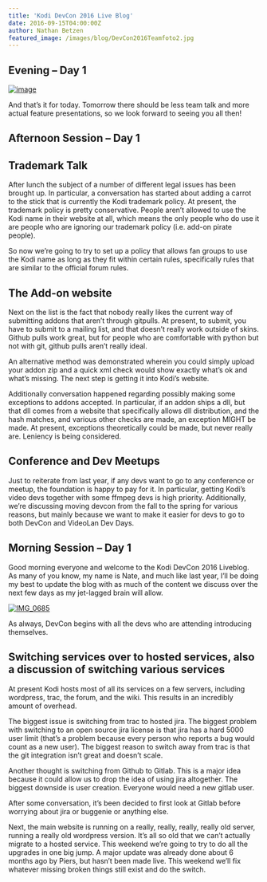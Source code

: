 ```yaml
---
title: 'Kodi DevCon 2016 Live Blog'
date: 2016-09-15T04:00:00Z
author: Nathan Betzen
featured_image: /images/blog/DevCon2016Teamfoto2.jpg
---
```

 

 Evening – Day 1
---------------

 [![image](/sites/default/files/uploads/image-800x402.jpeg)](/sites/default/files/uploads/image.jpeg)

 And that’s it for today. Tomorrow there should be less team talk and more actual feature presentations, so we look forward to seeing you all then!

 Afternoon Session – Day 1
-------------------------

 Trademark Talk
--------------

 After lunch the subject of a number of different legal issues has been brought up. In particular, a conversation has started about adding a carrot to the stick that is currently the Kodi trademark policy. At present, the trademark policy is pretty conservative. People aren’t allowed to use the Kodi name in their website at all, which means the only people who do use it are people who are ignoring our trademark policy (i.e. add-on pirate people).

 So now we’re going to try to set up a policy that allows fan groups to use the Kodi name as long as they fit within certain rules, specifically rules that are similar to the official forum rules.

 The Add-on website
------------------

 Next on the list is the fact that nobody really likes the current way of submitting addons that aren’t through gitpulls. At present, to submit, you have to submit to a mailing list, and that doesn’t really work outside of skins. Github pulls work great, but for people who are comfortable with python but not with git, github pulls aren’t really ideal.

 An alternative method was demonstrated wherein you could simply upload your addon zip and a quick xml check would show exactly what’s ok and what’s missing. The next step is getting it into Kodi’s website.

 Additionally conversation happened regarding possibly making some exceptions to addons accepted. In particular, if an addon ships a dll, but that dll comes from a website that specifically allows dll distribution, and the hash matches, and various other checks are made, an exception MIGHT be made. At present, exceptions theoretically could be made, but never really are. Leniency is being considered.

 Conference and Dev Meetups
--------------------------

 Just to reiterate from last year, if any devs want to go to any conference or meetup, the foundation is happy to pay for it. In particular, getting Kodi’s video devs together with some ffmpeg devs is high priority. Additionally, we’re discussing moving devcon from the fall to the spring for various reasons, but mainly because we want to make it easier for devs to go to both DevCon and VideoLan Dev Days.

  

 Morning Session – Day 1
-----------------------

 Good morning everyone and welcome to the Kodi DevCon 2016 Liveblog. As many of you know, my name is Nate, and much like last year, I’ll be doing my best to update the blog with as much of the content we discuss over the next few days as my jet-lagged brain will allow.

 [![IMG_0685](/sites/default/files/uploads/IMG_0685-800x600.jpg)](/sites/default/files/uploads/IMG_0685.jpg)

  

 As always, DevCon begins with all the devs who are attending introducing themselves.

 Switching services over to hosted services, also a discussion of switching various services
-------------------------------------------------------------------------------------------

 At present Kodi hosts most of all its services on a few servers, including wordpress, trac, the forum, and the wiki. This results in an incredibly amount of overhead.

 The biggest issue is switching from trac to hosted jira. The biggest problem with switching to an open source jira license is that jira has a hard 5000 user limit (that’s a problem because every person who reports a bug would count as a new user). The biggest reason to switch away from trac is that the git integration isn’t great and doesn’t scale.

 Another thought is switching from Github to Gitlab. This is a major idea because it could allow us to drop the idea of using jira altogether. The biggest downside is user creation. Everyone would need a new gitlab user.

 After some conversation, it’s been decided to first look at Gitlab before worrying about jira or buggenie or anything else.

 Next, the main website is running on a really, really, really, really old server, running a really old wordpress version. It’s all so old that we can’t actually migrate to a hosted service. This weekend we’re going to try to do all the upgrades in one big jump. A major update was already done about 6 months ago by Piers, but hasn’t been made live. This weekend we’ll fix whatever missing broken things still exist and do the switch.

 